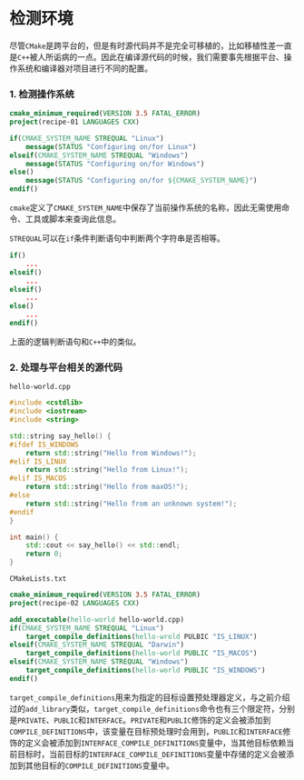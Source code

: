 # 检测环境

尽管`CMake`是跨平台的，但是有时源代码并不是完全可移植的，比如移植性差一直是`C++`被人所诟病的一点。因此在编译源代码的时候，我们需要事先根据平台、操作系统和编译器对项目进行不同的配置。

### 1. 检测操作系统

```cmake
cmake_minimum_required(VERSION 3.5 FATAL_ERROR)
project(recipe-01 LANGUAGES CXX)

if(CMAKE_SYSTEM_NAME STREQUAL "Linux")
	message(STATUS "Configuring on/for Linux")
elseif(CMAKE_SYSTEM_NAME STREQUAL "Windows")
	message(STATUS "Configuring on/for Windows")
else()
	message(STATUS "Configuring on/for ${CMAKE_SYSTEM_NAME}")
endif()
```

`cmake`定义了`CMAKE_SYSTEM_NAME`中保存了当前操作系统的名称，因此无需使用命令、工具或脚本来查询此信息。

`STREQUAL`可以在`if`条件判断语句中判断两个字符串是否相等。

```cmake
if()
	...
elseif()
 	...
elseif()
	...
else()
	...
endif()
```

上面的逻辑判断语句和`C++`中的类似。

### 2. 处理与平台相关的源代码

`hello-world.cpp`

```c++
#include <cstdlib>
#include <iostream>
#include <string>

std::string say_hello() {
#ifdef IS_WINDOWS
    return std::string("Hello from Windows!");
#elif IS_LINUX
    return std::string("Hello from Linux!");
#elif IS_MACOS
    return std::string("Hello from maxOS!");
#else
    return std::string("Hello from an unknown system!");
#endif
}

int main() {
    std::cout << say_hello() << std::endl;
    return 0;
}
```

`CMakeLists.txt`

```cmake
cmake_minimum_required(VERSION 3.5 FATAL_ERROR)
project(recipe-02 LANGUAGES CXX)

add_executable(hello-world hello-world.cpp)
if(CMAKE_SYSTEM_NAME STREQUAL "Linux")
	target_compile_definitions(hello-wrold PULBIC "IS_LINUX")
elseif(CMAKE_SYSTEM_NAME STREQUAL "Darwin")
	target_compile_definitions(hello-world PUBLIC "IS_MACOS")
elseif(CMAKE_SYSTEM_NAME STREQUAL "Windows")
	target_compile_definitions(hello-world PUBLIC "IS_WINDOWS")
endif()
```

`target_compile_definitions`用来为指定的目标设置预处理器定义，与之前介绍过的`add_library`类似，`target_compile_definitions`命令也有三个限定符，分别是`PRIVATE`、`PUBLIC`和`INTERFACE`。`PRIVATE`和`PUBLIC`修饰的定义会被添加到`COMPILE_DEFINITIONS`中，该变量在目标预处理时会用到，`PUBLIC`和`INTERFACE`修饰的定义会被添加到`INTERFACE_COMPILE_DEFINITIONS`变量中，当其他目标依赖当前目标时，当前目标的`INTERFACE_COMPILE_DEFINITIONS`变量中存储的定义会被添加到其他目标的`COMPILE_DEFINITIONS`变量中。